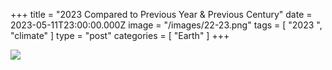 +++
title = "2023 Compared to Previous Year & Previous Century"
date = 2023-05-11T23:00:00.000Z
image = "/images/22-23.png"
tags = [ "2023 ", "climate" ]
type = "post"
categories = [ "Earth" ]
+++

![](/images/article-2023-world.png)
